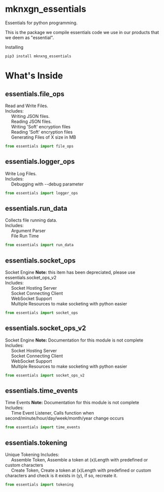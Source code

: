 # mknxgn_essentials
Essentials for python programming.

This is the package we compile essentials code we use in our products that we deem as "essential".

Installing
```
pip3 install mknxng_essentials
```

# What's Inside


## essentials.file_ops
Read and Write Files.<br>
Includes:<br>
&nbsp;&nbsp;&nbsp;&nbsp;&nbsp;Writing JSON files.<br>
&nbsp;&nbsp;&nbsp;&nbsp;&nbsp;Reading JSON files.<br>
&nbsp;&nbsp;&nbsp;&nbsp;&nbsp;Writing 'Soft' encryption files<br>
&nbsp;&nbsp;&nbsp;&nbsp;&nbsp;Reading 'Soft' encryption files<br>
&nbsp;&nbsp;&nbsp;&nbsp;&nbsp;Generating Files of X size in MB<br>

``` python
from essentials import file_ops
```

## essentials.logger_ops
Write Log Files.<br>
Includes:<br>
&nbsp;&nbsp;&nbsp;&nbsp;&nbsp;Debugging with --debug parameter<br>

``` python
from essentials import logger_ops
```

## essentials.run_data
Collects file running data.<br>
Includes:<br>
&nbsp;&nbsp;&nbsp;&nbsp;&nbsp;Argument Parser<br>
&nbsp;&nbsp;&nbsp;&nbsp;&nbsp;File Run Time<br>

``` python
from essentials import run_data
```

## essentials.socket_ops
Socket Engine <b>Note:</b> this item has been depreciated, please use essentials.socket_ops_v2<br>
Includes:<br>
&nbsp;&nbsp;&nbsp;&nbsp;&nbsp;Socket Hosting Server<br>
&nbsp;&nbsp;&nbsp;&nbsp;&nbsp;Socket Connecting Client<br>
&nbsp;&nbsp;&nbsp;&nbsp;&nbsp;WebSocket Support<br>
&nbsp;&nbsp;&nbsp;&nbsp;&nbsp;Multiple Resources to make socketing with python easier<br>

``` python
from essentials import socket_ops
```
## essentials.socket_ops_v2
Socket Engine <b>Note:</b> Documentation for this module is not complete<br>
Includes:<br>
&nbsp;&nbsp;&nbsp;&nbsp;&nbsp;Socket Hosting Server<br>
&nbsp;&nbsp;&nbsp;&nbsp;&nbsp;Socket Connecting Client<br>
&nbsp;&nbsp;&nbsp;&nbsp;&nbsp;WebSocket Support<br>
&nbsp;&nbsp;&nbsp;&nbsp;&nbsp;Multiple Resources to make socketing with python easier<br>

``` python
from essentials import socket_ops_v2
```

## essentials.time_events
Time Events <b>Note:</b> Documentation for this module is not complete<br>
Includes:<br>
&nbsp;&nbsp;&nbsp;&nbsp;&nbsp;Time Event Listener, Calls function when second/minute/hour/day/week/month/year change occurs<br>

``` python
from essentials import time_events
```

## essentials.tokening
Unique Tokening
Includes:<br>
&nbsp;&nbsp;&nbsp;&nbsp;&nbsp;Assemble Token, Assemble a token at (x)Length with predefined or custom characters<br>
&nbsp;&nbsp;&nbsp;&nbsp;&nbsp;Create Token, Create a token at (x)Length with predefined or custom characters and check is it exists in (y), if so, recreate it. <br>

``` python
from essentials import tokening
```
